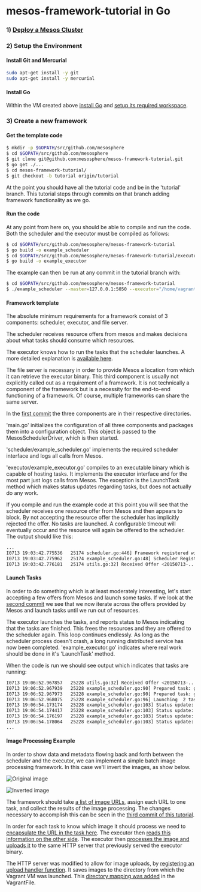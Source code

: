 # mesos-framework-tutorial in Go

### 1) [Deploy a Mesos Cluster](https://github.com/mesosphere/playa-mesos)

### 2) Setup the Environment
#### Install Git and Mercurial
```sh
sudo apt-get install -y git
sudo apt-get install -y mercurial
```

#### Install Go
Within the VM created above [install Go](https://golang.org/doc/install) and [setup its required workspace](https://golang.org/doc/code.html).

### 3) Create a new framework

#### Get the template code

```sh
$ mkdir -p $GOPATH/src/github.com/mesosphere
$ cd $GOPATH/src/github.com/mesosphere
$ git clone git@github.com:mesosphere/mesos-framework-tutorial.git
$ go get ./...
$ cd mesos-framework-tutorial/
$ git checkout -b tutorial origin/tutorial
```

At the point you should have all the tutorial code and be in the 'tutorial' branch.  This tutorial steps through commits on that branch adding framework functionality as we go.

#### Run the code
At any point from here on, you should be able to compile and run the code.  Both the scheduler and the executor must be compiled as follows:

```sh
$ cd $GOPATH/src/github.com/mesosphere/mesos-framework-tutorial
$ go build -o example_scheduler
$ cd $GOPATH/src/github.com/mesosphere/mesos-framework-tutorial/executor
$ go build -o example_executor
```

The example can then be run at any commit in the tutorial branch with:

```sh
$ cd $GOPATH/src/github.com/mesosphere/mesos-framework-tutorial
$ ./example_scheduler --master=127.0.0.1:5050 --executor="/home/vagrant/go/src/github.com/mesosphere/mesos-framework-tutorial/executor/example_executor" --logtostderr=true
```

#### Framework template

The absolute minimum requirements for a framework consist of 3 components: scheduler, executor, and file server.

The scheduler receives resource offers from mesos and makes decisions about what tasks should consume which resources.

The executor knows how to run the tasks that the scheduler launches.  A more detailed explanation is [available here](http://mesos.apache.org/documentation/latest/mesos-architecture/).

The file server is necessary in order to provide Mesos a location from which it can retrieve the executor binary.  This third component is usually not explicitly called out as a requirement of a framework.  It is not technically a component of the framework but is a necessity for the end-to-end functioning of a framework.  Of course, multiple frameworks can share the same server.

In the [first commit](https://github.com/mesosphere/mesos-framework-tutorial/commit/aae4f846a6dd7e5e0fba2d737dc82718ddde9e2b) the three components are in their respective directories.

'main.go' initializes the configuration of all three components and packages them into a configuration object.  This object is passed to the MesosSchedulerDriver, which is then started.

'scheduler/example_scheduler.go' implements the required scheduler interface and logs all calls from Mesos.

'executor/example_executor.go' compiles to an executable binary which is capable of hosting tasks.  It implements the executor interface and for the most part just logs calls from Mesos.  The exception is the LaunchTask method which makes status updates regarding tasks, but does not actually do any work.

If you compile and run the example code at this point you will see that the scheduler receives one resource offer from Mesos and then appears to block.  By not accepting the resource offer the scheduler has implicitly rejected the offer.  No tasks are launched.  A configurable timeout will eventually occur and the resource will again be offered to the scheduler.  The output should like this:

```sh
...
I0713 19:03:42.775536   25174 scheduler.go:446] Framework registered with ID=20150713-1...
I0713 19:03:42.775962   25174 example_scheduler.go:48] Scheduler Registered with Master...
I0713 19:03:42.776181   25174 utils.go:32] Received Offer <20150713-...> with cpus=2 mem=1000
```

#### Launch Tasks

In order to do something which is at least moderately interesting, let's start accepting a few offers from Mesos and launch some tasks.  If we look at the [second commit](https://github.com/mesosphere/mesos-framework-tutorial/commit/e5e18f6f8c1a28d2d2d3ba725a99841b26e2f425) we see that we now iterate across the offers provided by Mesos and launch tasks until we run out of resources.

The executor launches the tasks, and reports status to Mesos indicating that the tasks are finished.  This frees the resources and they are offered to the scheduler again.  This loop continues endlessly.  As long as the scheduler process doesn't crash, a long running distributed service has now been completed.  'example_executor.go' indicates where real work should be done in it's 'LaunchTask' method.

When the code is run we should see output which indicates that tasks are running:

```sh
I0713 19:06:52.967857   25228 utils.go:32] Received Offer <20150713-...> with cpus=2 mem=1000
I0713 19:06:52.967939   25228 example_scheduler.go:90] Prepared task: go-task-1 with offer 20150713-... for launch
I0713 19:06:52.967973   25228 example_scheduler.go:90] Prepared task: go-task-2 with offer 20150713-... for launch
I0713 19:06:52.968075   25228 example_scheduler.go:96] Launching  2 tasks for offer 20150713-...
I0713 19:06:54.173174   25228 example_scheduler.go:103] Status update: task 1  is in state  TASK_RUNNING
I0713 19:06:54.174417   25228 example_scheduler.go:103] Status update: task 2  is in state  TASK_RUNNING
I0713 19:06:54.176197   25228 example_scheduler.go:103] Status update: task 1  is in state  TASK_FINISHED
I0713 19:06:54.178064   25228 example_scheduler.go:103] Status update: task 2  is in state  TASK_FINISHED
...
```

#### Image Processing Example
In order to show data and metadata flowing back and forth between the scheduler and the executor, we can implement a simple batch image processing framework.  In this case we'll invert the images, as show below.

![Original image](https://raw.githubusercontent.com/mesosphere/mesos-framework-tutorial/tutorial/original.jpg?token=AAinR_TyrX7bO_bT7H4QJRMtj5Be-jYAks5VrZPSwA%3D%3D)

![Inverted image](https://raw.githubusercontent.com/mesosphere/mesos-framework-tutorial/tutorial/inverted.jpg?token=AAinR7nLI_1CmA9ImzaiARIniQt0K1lyks5VrZQRwA%3D%3D)

The framework should take [a list of image URLs](https://github.com/mesosphere/mesos-framework-tutorial/blob/tutorial/images), assign each URL to one task, and collect the results of the image processing.  The changes necessary to accomplish this can be seen in the [third commit of this tutorial](https://github.com/mesosphere/mesos-framework-tutorial/commit/2f0d22b39d5507d645bee165d6be3aaf281ea4fd).

In order for each task to know which image it should process we need to [encapsulate the URL in the task here](https://github.com/mesosphere/mesos-framework-tutorial/blob/tutorial/scheduler/example_scheduler.go#L104).  The executor then [reads this information on the other side](https://github.com/mesosphere/mesos-framework-tutorial/blob/tutorial/executor/example_executor.go#L65).  The executor then [processes the image and uploads it](https://github.com/mesosphere/mesos-framework-tutorial/blob/tutorial/executor/example_executor.go#L72-87) to the same HTTP server that previously served the executor binary.

The HTTP server was modified to allow for image uploads, by [registering an upload handler function](https://github.com/mesosphere/mesos-framework-tutorial/blob/tutorial/executor/example_executor.go#L72-87).  It saves images to the directory from which the Vagrant VM was launched.  This [directory mapping was added](https://github.com/mesosphere/mesos-framework-tutorial/blob/tutorial/Vagrantfile#L63) in the VagrantFile.


